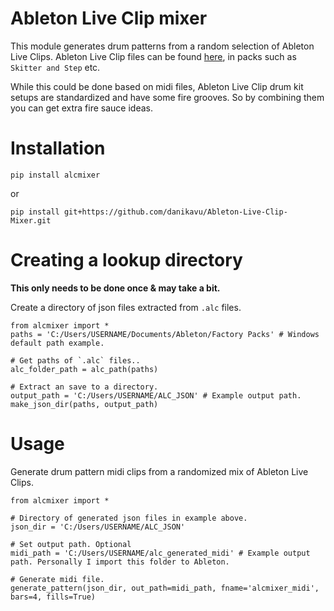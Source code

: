 # Ableton Live Clip mixer

This module generates drum patterns from a random selection of Ableton Live Clips.
Ableton Live Clip files can be found [here](https://www.ableton.com/en/packs/#?item_type=sounds), in packs such as `Skitter and Step` etc.

While this could be done based on midi files, Ableton Live Clip drum kit setups are standardized and have some fire grooves. 
So by combining them you can get extra fire sauce ideas.

# Installation

    pip install alcmixer

or

    pip install git+https://github.com/danikavu/Ableton-Live-Clip-Mixer.git

# Creating a lookup directory

**This only needs to be done once & may take a bit.**

Create a directory of json files extracted from `.alc` files.


    from alcmixer import *
    paths = 'C:/Users/USERNAME/Documents/Ableton/Factory Packs' # Windows default path example.
    
    # Get paths of `.alc` files..
    alc_folder_path = alc_path(paths)

    # Extract an save to a directory.
    output_path = 'C:/Users/USERNAME/ALC_JSON' # Example output path.
    make_json_dir(paths, output_path)

# Usage

Generate drum pattern midi clips from a randomized mix of Ableton Live Clips.

    from alcmixer import *
    
    # Directory of generated json files in example above.
    json_dir = 'C:/Users/USERNAME/ALC_JSON'

    # Set output path. Optional
    midi_path = 'C:/Users/USERNAME/alc_generated_midi' # Example output path. Personally I import this folder to Ableton.

    # Generate midi file.
    generate_pattern(json_dir, out_path=midi_path, fname='alcmixer_midi', bars=4, fills=True)

